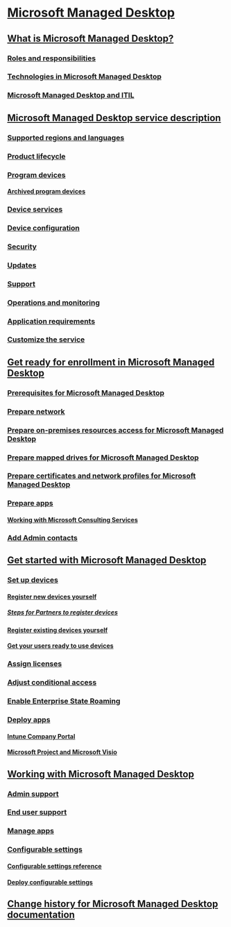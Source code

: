 # [Microsoft Managed Desktop](index.yml)
## [What is Microsoft Managed Desktop?](intro/index.md)
### [Roles and responsibilities](intro/roles-and-responsibilities.md)
### [Technologies in Microsoft Managed Desktop](intro/technologies.md)
### [Microsoft Managed Desktop and ITIL](MMD-and-ITSM.md)
## [Microsoft Managed Desktop service description](service-description/index.md)
### [Supported regions and languages](service-description/regions-languages.md)
### [Product lifecycle](service-description/device-lifecycle.md)
### [Program devices](service-description/device-list.md)
#### [Archived program devices](service-description/archived-device-list.md)
### [Device services](service-description/device-services.md)
### [Device configuration](service-description/device-policies.md)
### [Security](service-description/security.md)
### [Updates](service-description/updates.md)
### [Support](service-description/support.md)
### [Operations and monitoring](service-description/operations-and-monitoring.md)
### [Application requirements](service-description/mmd-app-requirements.md)
### [Customize the service](service-description/customizing.md)
## [Get ready for enrollment in Microsoft Managed Desktop](get-ready/index.md)
### [Prerequisites for Microsoft Managed Desktop](get-ready/prerequisites.md)
### [Prepare network](get-ready/network.md)
### [Prepare on-premises resources access for Microsoft Managed Desktop](get-ready/authentication.md)
### [Prepare mapped drives for Microsoft Managed Desktop](get-ready/mapped-drives.md)
### [Prepare certificates and network profiles for Microsoft Managed Desktop](get-ready/certs-wifi-lan.md)
### [Prepare apps](get-ready/apps.md)
#### [Working with Microsoft Consulting Services](get-ready/apps-MCS.md)
### [Add Admin contacts](get-started/add-admin-contacts.md)
## [Get started with Microsoft Managed Desktop](get-started/index.md)
### [Set up devices](get-started/set-up-devices.md)
#### [Register new devices yourself](get-started/register-devices-self.md)
##### [Steps for Partners to register devices](get-started/register-devices-partner.md)
#### [Register existing devices yourself](get-started/register-reused-devices-self.md)
#### [Get your users ready to use devices](get-started/get-started-devices.md)
### [Assign licenses](get-started/assign-licenses.md)
### [Adjust conditional access](get-started/conditional-access.md)
### [Enable Enterprise State Roaming](get-started/enterprise-state-roaming.md)
### [Deploy apps](get-started/deploy-apps.md)
#### [Intune Company Portal](get-started/company-portal.md)
#### [Microsoft Project and Microsoft Visio](get-started/project-visio.md)
## [Working with Microsoft Managed Desktop](working-with-managed-desktop/index.md)
### [Admin support](working-with-managed-desktop/admin-support.md)
### [End user support](working-with-managed-desktop/end-user-support.md)
### [Manage apps](working-with-managed-desktop/manage-apps.md)
### [Configurable settings](working-with-managed-desktop/config-setting-overview.md)
#### [Configurable settings reference](working-with-managed-desktop/config-setting-ref.md)
#### [Deploy configurable settings](working-with-managed-desktop/config-setting-deploy.md)
## [Change history for Microsoft Managed Desktop documentation](change-history-managed-desktop.md)

